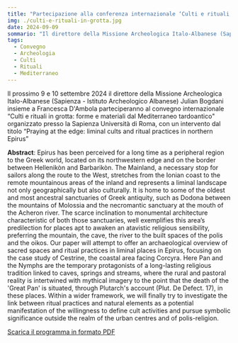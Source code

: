 ```yaml
---
title: "Partecipazione alla conferenza internazionale ‘Culti e rituali in grotta: forme e materiali dal Mediterraneo tardoantico’"
img: ./culti-e-rituali-in-grotta.jpg
date: 2024-09-09
sommario: "Il direttore della Missione Archeologica Italo-Albanese (Sapienza - Istituto Archeologico Albanese) Julian Bogdani parteciperà al convegno internazionale ‘Culti e rituali in grotta: forme e materiali dal Mediterraneo tardoantico’ presso la Sapienza Università di Roma."
tags:
  - Convegno
  - Archeologia
  - Culti
  - Rituali
  - Mediterraneo
---
```



Il prossimo 9 e 10 settembre 2024 il direttore della Missione Archeologica Italo-Albanese (Sapienza - Istituto Archeologico Albanese) Julian Bogdani insieme a Francesca D'Ambola parteciperanno al convegno internazionale “Culti e rituali in grotta: forme e materiali dal Mediterraneo tardoantico" organizzato presso la Sapienza Università di Roma, con un intervento dal titolo “Praying at the edge: liminal cults and ritual practices in northern Epirus”


**Abstract**:
Epirus has been perceived for a long time as a peripheral region to the Greek world, located on its northwestern edge and on the border between Hellenikòn and Barbarikòn. The Mainland, a necessary stop for sailors along the route to the West, stretches from the Ionian coast to the remote mountainous areas of the inland and represents a liminal landscape not only geographically but also culturally. It is home to some of the oldest and most ancestral sanctuaries of Greek antiquity, such as Dodona between the mountains of Molossia and the necromantic sanctuary at the mouth of the Acheron river. The scarce inclination to monumental architecture characteristic of both those sanctuaries, well exemplifies this area’s predilection for places apt to awaken an atavistic religious sensibility, preferring the mountain, the cave, the river to the built spaces of the polis and the oikos. Our paper will attempt to offer an archaeological overview of sacred spaces and ritual practices in liminal places in Epirus, focusing on the case study of Cestrine, the coastal area facing Corcyra. Here Pan and the Nymphs are the temporary protagonists of a long-lasting religious tradition linked to caves, springs and streams, where the rural and pastoral reality is intertwined with mythical imagery to the point that the death of the 'Great Pan' is situated, through Plutarch's account (Plut. De Defect. 17), in these places. Within a wider framework, we will finally try to investigate the link between ritual practices and natural elements as a potential manifestation of the willingness to define cult activities and pursue symbolic significance outside the realm of the urban centres and of polis-religion.


[Scarica il programma in formato PDF](./programma-abstract-culti-e-rituali-in-grotta.pdf)